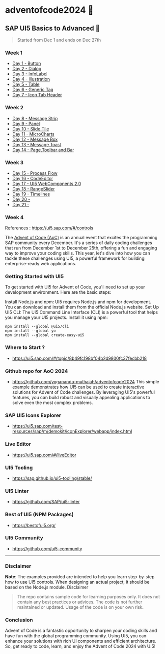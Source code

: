 # adventofcode2024 🎄

## SAP UI5 Basics to Advanced 🎄

> Started from Dec 1 and ends on Dec 27th

### Week 1
* [Day 1 - Button](https://github.com/yogananda-muthaiah/adventofcode2024/tree/main/aoc-day01)
* [Day 2 - Dialog](https://github.com/yogananda-muthaiah/adventofcode2024/tree/main/aoc-day02)
* [Day 3 - InfoLabel](https://github.com/yogananda-muthaiah/adventofcode2024/tree/main/aoc-day03)
* [Day 4 - Illustration](https://github.com/yogananda-muthaiah/adventofcode2024/tree/main/aoc-day04)
* [Day 5 - Table](https://github.com/yogananda-muthaiah/adventofcode2024/tree/main/aoc-day05)
* [Day 6 - Generic Tag](https://github.com/yogananda-muthaiah/adventofcode2024/tree/main/aoc-day06)
* [Day 7 - Icon Tab Header](https://github.com/yogananda-muthaiah/adventofcode2024/tree/main/aoc-day07)
### Week 2
* [Day 8 - Message Strip](https://github.com/yogananda-muthaiah/adventofcode2024/tree/main/aoc-day08)
* [Day 9 - Panel](https://github.com/yogananda-muthaiah/adventofcode2024/tree/main/aoc-day09)
* [Day 10 - Slide Tile](https://github.com/yogananda-muthaiah/adventofcode2024/tree/main/aoc-day10)
* [Day 11 - MicroCharts](https://github.com/yogananda-muthaiah/adventofcode2024/tree/main/aoc-day11)
* [Day 12 - Message Box](https://github.com/yogananda-muthaiah/adventofcode2024/tree/main/aoc-day12)
* [Day 13 - Message Toast](https://github.com/yogananda-muthaiah/adventofcode2024/tree/main/aoc-day13)
* [Day 14 - Page,Toolbar and Bar](https://github.com/yogananda-muthaiah/adventofcode2024/tree/main/aoc-day14)
### Week 3
* [Day 15 - Process Flow](https://github.com/yogananda-muthaiah/adventofcode2024/tree/main/aoc-day15)
* [Day 16 - CodeEditor](https://github.com/yogananda-muthaiah/adventofcode2024/tree/main/aoc-day16)
* [Day 17 - UI5 WebComponents 2.0](https://github.com/yogananda-muthaiah/adventofcode2024/tree/main/aoc-day17)
* [Day 18 - RangeSlider](https://github.com/yogananda-muthaiah/adventofcode2024/tree/main/aoc-day18)
* [Day 19 - Timelines](https://github.com/yogananda-muthaiah/adventofcode2024/tree/main/aoc-day19)
* [Day 20 - ](https://github.com/yogananda-muthaiah/adventofcode2024/tree/main/aoc-day20)
* [Day 21 - ](https://github.com/yogananda-muthaiah/adventofcode2024/tree/main/aoc-day21)
### Week 4

References : https://ui5.sap.com/#/controls

The [Advent of Code (AoC)](https://adventofcode.com/) is an annual event that excites the programming SAP community every December. It's a series of daily coding challenges that run from December 1st to December 25th, offering a fun and engaging way to improve your coding skills. This year, let's dive into how you can tackle these challenges using UI5, a powerful framework for building enterprise-ready web applications.


### Getting Started with UI5

To get started with UI5 for Advent of Code, you'll need to set up your development environment. Here are the basic steps:

Install Node.js and npm: UI5 requires Node.js and npm for development. You can download and install them from the official Node.js website.
Set Up UI5 CLI: The UI5 Command Line Interface (CLI) is a powerful tool that helps you manage your UI5 projects. Install it using npm:

```
npm install --global @ui5/cli
npm install --global yo
npm install --global create-easy-ui5
```

### Where to Start ?
* https://ui5.sap.com/#/topic/8b49fc198bf04b2d9800fc37fecbb218



### Github repo for AoC 2024
* https://github.com/yogananda-muthaiah/adventofcode2024
This simple example demonstrates how UI5 can be used to create interactive solutions for Advent of Code challenges. By leveraging UI5's powerful features, you can build robust and visually appealing applications to solve even the most complex problems.

### SAP UI5 Icons Explorer

* https://ui5.sap.com/test-resources/sap/m/demokit/iconExplorer/webapp/index.html

### Live Editor
* https://ui5.sap.com/#/liveEditor

### UI5 Tooling
* https://sap.github.io/ui5-tooling/stable/

### UI5 Linter
* https://github.com/SAP/ui5-linter

### Best of UI5 (NPM Packages)
* https://bestofui5.org/

### UI5 Community
* https://github.com/ui5-community
  
---
### Disclaimer
**Note**: The examples provided are intended to help you learn step-by-step how to use UI5 controls. When designing an actual project, it should be based on the Node.js module.
Disclaimer
> The repo contains sample code for learning purposes only. It does not contain any best practices or advices. The code is not further maintained or updated. Usage of the code is on your own risk.

### Conclusion

Advent of Code is a fantastic opportunity to sharpen your coding skills and have fun with the global programming community. Using UI5, you can enhance your solutions with rich UI components and efficient architecture. So, get ready to code, learn, and enjoy the Advent of Code 2024 with UI5!


